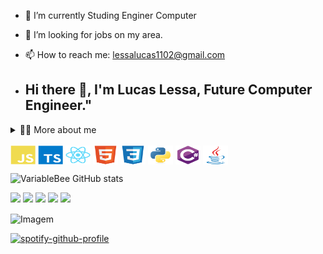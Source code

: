 

- 🌱 I’m currently Studing Enginer Computer
- 🤔 I’m looking for jobs on my area.
- 📫 How to reach me: lessalucas1102@gmail.com

- ## Hi there 👋, I'm Lucas Lessa, Future Computer Engineer."
<details>
  <summary>👨‍💻 More about me</summary>

  - 💬 I am 22 years old, currently living in Brazil. I have fluency in English and have experience with SQL, Python, java, Machine Learning and ESP32 MicroController. I'm also a Green Belt Since 2023, which helped me develop important skills such as creativity, communication, marketing, analytical capability, community and social media management.

  - ⚡Hi there! 👋 My name is Lucas Lessa. I'm a computer engineering student with a passion for fitness and literature. I enjoy hitting the gym regularly to stay healthy and active. When it comes to reading, my favorite book is "Rich Dad Poor Dad," which has had a profound impact on my perspective on finances and life in general.

I believe that our personal interests play a crucial role in shaping who we are and how we approach challenges. They not only provide us with moments of joy and relaxation but also contribute to a more refined perception of things around us.

Let's connect and share our passions! \o/


</details>

 <div style="display: inline_block"><br>
  <img align="center" alt="Rafa-Js" height="30" width="40" src="https://raw.githubusercontent.com/devicons/devicon/master/icons/javascript/javascript-plain.svg">
  <img align="center" alt="Rafa-Ts" height="30" width="40" src="https://raw.githubusercontent.com/devicons/devicon/master/icons/typescript/typescript-plain.svg">
  <img align="center" alt="Rafa-React" height="30" width="40" src="https://raw.githubusercontent.com/devicons/devicon/master/icons/react/react-original.svg">
  <img align="center" alt="Rafa-HTML" height="30" width="40" src="https://raw.githubusercontent.com/devicons/devicon/master/icons/html5/html5-original.svg">
  <img align="center" alt="Rafa-CSS" height="30" width="40" src="https://raw.githubusercontent.com/devicons/devicon/master/icons/css3/css3-original.svg">
  <img align="center" alt="Rafa-Python" height="30" width="40" src="https://raw.githubusercontent.com/devicons/devicon/master/icons/python/python-original.svg">
  <img align="center" alt="Rafa-Csharp" height="30" width="40" src="https://raw.githubusercontent.com/devicons/devicon/master/icons/csharp/csharp-original.svg">
  <img align="center" alt="Java" height="30" width="40" src="https://raw.githubusercontent.com/devicons/devicon/master/icons/java/java-original.svg">

</div>
  

<!-- GithubStats -->
![VariableBee GitHub stats](https://github-readme-stats.vercel.app/api?username=LucasSlessa&show_icons=true&theme=gotham)
 
<div> 
  <a href="https://www.youtube.com/channel/UClhUD6IsF2npIu5JHDwsAGw" target="_blank"><img src="https://img.shields.io/badge/YouTube-FF0000?style=for-the-badge&logo=youtube&logoColor=white" target="_blank"></a>
  <a href="https://www.instagram.com/lucas_lessa_/" target="_blank"><img src="https://img.shields.io/badge/-Instagram-%23E4405F?style=for-the-badge&logo=instagram&logoColor=white" target="_blank"></a>
 <a href="https://discord.gg/wagxzStdcR" target="_blank"><img src="https://img.shields.io/badge/Discord-7289DA?style=for-the-badge&logo=discord&logoColor=white" target="_blank"></a> 
  <a href = "mailto:lessalucas1102@gmail.com"><img src="https://img.shields.io/badge/-Gmail-%23333?style=for-the-badge&logo=gmail&logoColor=white" target="_blank"></a>
  <a href="https://www.linkedin.com/in/lucas-lessa-engcomp/" target="_blank"><img src="https://img.shields.io/badge/-LinkedIn-%230077B5?style=for-the-badge&logo=linkedin&logoColor=white" target="_blank"></a> 
  
</div>
<p align="left">
  <img align="center" src="https://github.com/VariableBee/VariableBee/assets/77739311/4e9f41af-6b57-49a7-b15a-74322e96b4d7" alt="Imagem">
</p>

[![spotify-github-profile](https://spotify-github-profile.vercel.app/api/view?uid=31uthjsiowjtmqvklwammgma4mja&cover_image=true&theme=novatorem&show_offline=false&background_color=121212&interchange=false&bar_color=53b14f&bar_color_cover=false)](https://github.com/kittinan/spotify-github-profile)
